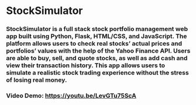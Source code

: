 # StockSimulator

### StockSimulator is a full stack stock portfolio management web app built using Python, Flask, HTML/CSS, and JavaScript. The platform allows users to check real stocks’ actual prices and portfolios’ values with the help of the Yahoo Finance API. Users are able to buy, sell, and quote stocks, as well as add cash and view their transaction history. This app allows users to simulate a realistic stock trading experience without the stress of losing real money.

### Video Demo: https://youtu.be/LevGTu75ScA
